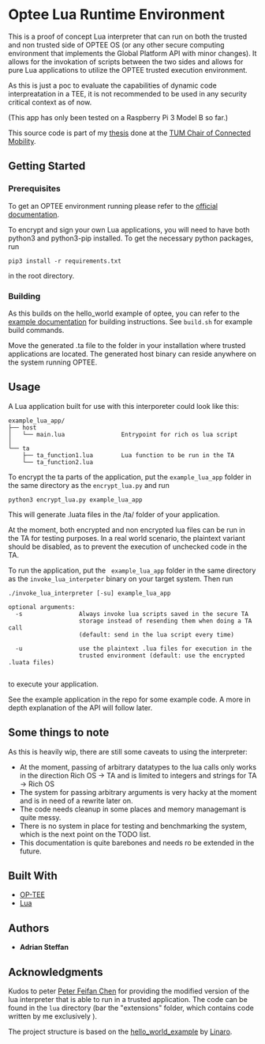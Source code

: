 # Optee Lua Runtime Environment

This is a proof of concept Lua interpreter that can run on both the trusted and non trusted side of OPTEE OS (or any other secure computing environment that implements the Global Platform API with minor changes). It allows for the invokation of scripts between the two sides and allows for pure Lua applications to utilize the OPTEE trusted execution environment.

As this is just a poc to evaluate the capabilities of dynamic code interpreatation in a TEE, it is not recommended to be used in any security critical context as of now.

(This app has only been tested on a Raspberry Pi 3 Model B so far.)

This source code is part of my [thesis](https://adriansteffan.com/pdf/bthesis.pdf) done at the [TUM Chair of Connected Mobility](https://www.in.tum.de/cm/home/).



## Getting Started


### Prerequisites

To get an OPTEE environment running please refer to the [official documentation](https://optee.readthedocs.io/en/latest/).  


To encrypt and sign your own Lua applications, you will need to have both python3 and python3-pip installed. 
To get the necessary python packages, run 
```
pip3 install -r requirements.txt
```
in the root directory.

### Building

As this builds on the hello_world example of optee, you can refer to the [example documentation](https://optee.readthedocs.io/en/latest/building/gits/optee_examples/optee_examples.html) for building instructions.
See ``build.sh`` for example build commands.

Move the generated .ta file to the folder in your installation where trusted applications are located. The generated host binary can reside anywhere on the system running OPTEE.

## Usage

A Lua application built for use with this interporeter could look like this:

```
example_lua_app/
├── host
│   └── main.lua                Entrypoint for rich os lua script
│
└── ta     
    ├── ta_function1.lua        Lua function to be run in the TA
    └── ta_function2.lua
```

To encrypt the ta parts of the application, put the ```example_lua_app``` folder in the same directory as the ```encrypt_lua.py``` and run
```
python3 encrypt_lua.py example_lua_app
```
This will generate .luata files in the /ta/ folder of your application.

At the moment, both encrypted and non encrypted lua files can be run in the TA for testing purposes. In a real world scenario, the plaintext variant should be disabled, as to prevent the execution of unchecked code in the TA.

To run the application, put the ``` example_lua_app``` folder in the same directory as the ```invoke_lua_interpeter``` binary on your target system.
Then run 
```
./invoke_lua_interpreter [-su] example_lua_app
```

```
optional arguments:
  -s                Always invoke lua scripts saved in the secure TA 
                    storage instead of resending them when doing a TA call
                    (default: send in the lua script every time)

  -u                use the plaintext .lua files for execution in the 
                    trusted environment (default: use the encrypted .luata files)
 
```
to execute your application.



See the example application in the repo for some example code. A more in depth explanation of the API will follow later.

## Some things to note

As this is heavily wip, there are still some caveats to using the interpreter:

* At the moment, passing of arbitrary datatypes to the lua calls only works in the direction Rich OS -> TA and is limited to integers and strings for TA -> Rich OS
* The system for passing arbitrary arguments is very hacky at the moment and is in need of a rewrite later on.
* The code needs cleanup in some places and memory managemant is quite messy.
* There is no system in place for testing and benchmarking the system, which is the next point on the TODO list.
* This documentation is quite barebones and needs ro be extended in the future.


## Built With

* [OP-TEE](https://www.op-tee.org/)
* [Lua](https://www.lua.org/home.html)

## Authors

* **Adrian Steffan**

## Acknowledgments

Kudos to peter [Peter Feifan Chen](https://github.com/peterfeifanchen) for providing the modified version of the lua interpreter that is able to run in a trusted application. 
The code can be found in the ```lua``` directory (bar the "extensions" folder, which contains code written by me exclusively ). 

The project structure is based on the [hello_world_example](https://github.com/linaro-swg/optee_examples/tree/master/hello_world) by [Linaro](https://github.com/linaro-swg).
